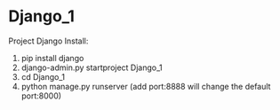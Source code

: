 # Django_1
Project
Django Install:
  1. pip install django
  2. django-admin.py startproject Django_1
  3. cd Django_1
  4. python manage.py runserver    (add port:8888 will change the default port:8000)
  

